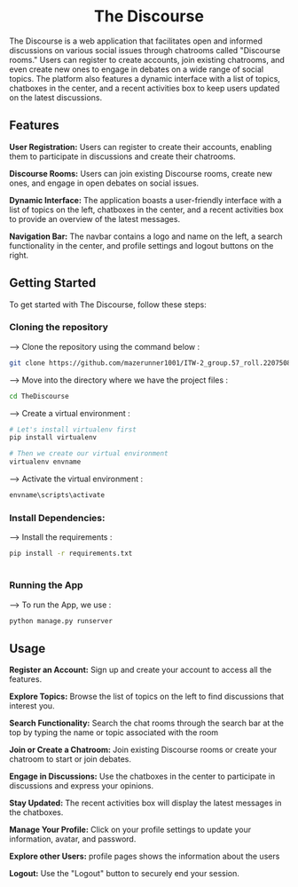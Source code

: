 <div align="center">
 
  # The Discourse
</div>

The Discourse is a web application that facilitates open and informed discussions on various social issues through chatrooms called "Discourse rooms." Users can register to create accounts, join existing chatrooms, and even create new ones to engage in debates on a wide range of social topics. The platform also features a dynamic interface with a list of topics, chatboxes in the center, and a recent activities box to keep users updated on the latest discussions.

## Features

**User Registration:** Users can register to create their accounts, enabling them to participate in discussions and create their chatrooms.

**Discourse Rooms:** Users can join existing Discourse rooms, create new ones, and engage in open debates on social issues.

**Dynamic Interface:** The application boasts a user-friendly interface with a list of topics on the left, chatboxes in the center, and a recent activities box to provide an overview of the latest messages.

**Navigation Bar:** The navbar contains a logo and name on the left, a search functionality in the center, and profile settings and logout buttons on the right.

 ## Getting Started
 
To get started with The Discourse, follow these steps:

### Cloning the repository

--> Clone the repository using the command below :
```bash
git clone https://github.com/mazerunner1001/ITW-2_group.57_roll.22075088.git

```

--> Move into the directory where we have the project files : 
```bash
cd TheDiscourse

```

--> Create a virtual environment :
```bash
# Let's install virtualenv first
pip install virtualenv

# Then we create our virtual environment
virtualenv envname

```

--> Activate the virtual environment :
```bash
envname\scripts\activate

```

### Install Dependencies:

--> Install the requirements :
```bash
pip install -r requirements.txt

```

#

### Running the App

--> To run the App, we use :
```bash
python manage.py runserver

```

## Usage

**Register an Account:** Sign up and create your account to access all the features.

**Explore Topics:** Browse the list of topics on the left to find discussions that interest you.

**Search Functionality:** Search the chat rooms through the search bar at the top by typing the name or topic associated with the room 

**Join or Create a Chatroom:** Join existing Discourse rooms or create your chatroom to start or join debates.

**Engage in Discussions:** Use the chatboxes in the center to participate in discussions and express your opinions.

**Stay Updated:** The recent activities box will display the latest messages in the chatboxes.

**Manage Your Profile:** Click on your profile settings to update your information, avatar, and password.

**Explore other Users:** profile pages shows the information about the users

**Logout:** Use the "Logout" button to securely end your session.

